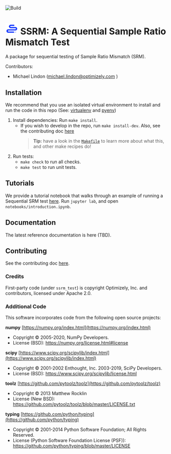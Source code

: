 ![Build](https://github.com/optimizely/ssrm/workflows/Build/badge.svg)

# <img src="logos/ssrm-blue.png" alt="drawing" width="40"/> SSRM: A Sequential Sample Ratio Mismatch Test

A package for sequential testing of Sample Ratio Mismatch (SRM).

Contributors:

- Michael Lindon (michael.lindon@optimizely.com )

## Installation

We recommend that you use an isolated virtual environment to install and run the code in this repo (See: [virtualenv](https://pypi.org/project/virtualenv/) and [pyenv](https://github.com/pyenv/pyenv))

1. Install dependencies: Run `make install`.
   - If you wish to develop in the repo, run `make install-dev`. Also, see the contributing doc [here](https://github.com/optimizely/ssrm/blob/master/CONTRIBUTING.md)
     > **Tip:** have a look in the [`Makefile`](https://github.com/optimizely/ssrm/blob/master/Makefile) to learn more about what this, and other make recipes do!
1. Run tests:
   - `make check` to run all checks.
   - `make test` to run unit tests.

## Tutorials

We provide a tutorial notebook that walks through an example of running a
Sequential SRM test
[here](https://github.com/optimizely/ssrm/blob/master/notebooks/introduction.ipynb). Run `jupyter lab`, and open `notebooks/introduction.ipynb`.

## Documentation

The latest reference documentation is here (TBD).

## Contributing

See the contributing doc [here](https://github.com/optimizely/ssrm/blob/master/CONTRIBUTING.md).

### Credits

First-party code (under `ssrm_test`) is copyright Optimizely, Inc. and contributors, licensed under Apache 2.0.

### Additional Code

This software incorporates code from the following open source projects:

**numpy** [https://numpy.org/index.html](https://numpy.org/index.html)

- Copyright © 2005-2020, NumPy Developers.
- License (BSD): https://numpy.org/license.html#license

**scipy** [https://www.scipy.org/scipylib/index.html](https://www.scipy.org/scipylib/index.html)

- Copyright © 2001-2002 Enthought, Inc. 2003-2019, SciPy Developers.
- License (BSD): https://www.scipy.org/scipylib/license.html

**toolz** [https://github.com/pytoolz/toolz](https://github.com/pytoolz/toolz)

- Copyright © 2013 Matthew Rocklin
- License (New BSD): https://github.com/pytoolz/toolz/blob/master/LICENSE.txt

**typing** [https://github.com/python/typing](https://github.com/python/typing)

- Copyright © 2001-2014 Python Software Foundation; All Rights Reserved.
- License (Python Software Foundation License (PSF)): https://github.com/python/typing/blob/master/LICENSE

